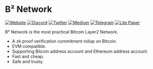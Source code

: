 # B² Network
[![Website](https://img.shields.io/badge/Website-🌐-brightgreen)](https://www.bsquared.network/)
[![Discord](https://img.shields.io/badge/Discord-👾-blueviolet)](http://discord.gg/bsquarednetwork)
[![Twitter](https://img.shields.io/badge/Twitter-🐦-informational)](https://twitter.com/BsquaredNetwork)
[![Medium](https://img.shields.io/badge/Medium-📖-success)](https://medium.com/@bsquarednetwork)
[![Telegram](https://img.shields.io/badge/Telegram-👥-important)](https://t.me/bsquared_chat)
[![Lite Paper](https://img.shields.io/badge/Lite_Paper-📖-ff69b4)](https://www.bsquared.network/B2.pdf)


B² Network is the most practical Bitcoin Layer2 Network.

- A zk proof verification commitment rollup on Bitcoin.
- EVM compatible.
- Supporting Bitcoin address account and Ethereum address account.
- Fast and cheap.
- Safe and trusty.
